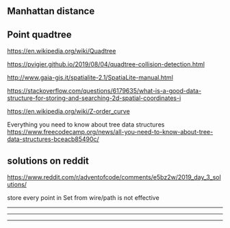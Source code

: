 ## Manhattan distance

## Point quadtree
https://en.wikipedia.org/wiki/Quadtree

https://pvigier.github.io/2019/08/04/quadtree-collision-detection.html

http://www.gaia-gis.it/spatialite-2.1/SpatiaLite-manual.html

https://stackoverflow.com/questions/6179635/what-is-a-good-data-structure-for-storing-and-searching-2d-spatial-coordinates-i

https://en.wikipedia.org/wiki/Z-order_curve

Everything you need to know about tree data structures
https://www.freecodecamp.org/news/all-you-need-to-know-about-tree-data-structures-bceacb85490c/

## solutions on reddit

https://www.reddit.com/r/adventofcode/comments/e5bz2w/2019_day_3_solutions/

store every point in Set from wire/path is not effective


---  --   -    ---        ----- 
  ---    ----   ---  ---- 
  -----------


